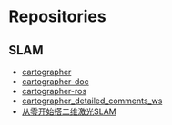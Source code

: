 Repositories
===

SLAM
---
- [cartographer](https://github.com/cartographer-project/cartographer)
- [cartographer-doc](https://google-cartographer.readthedocs.io/en/latest/)
- [cartographer-ros](https://google-cartographer-ros.readthedocs.io/en/latest/)
- [cartographer_detailed_comments_ws](https://github.com/xiangli0608/cartographer_detailed_comments_ws)
- [从零开始搭二维激光SLAM](https://www.zhihu.com/column/c_1314297528322764800)
